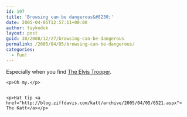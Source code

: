 ```yaml
---
id: 197
title: 'Browsing can be dangerous&#8230;'
date: 2005-04-05T12:57:11+00:00
author: tsykoduk
layout: post
guid: 30/2008/12/27/browsing-can-be-dangerous
permalink: /2005/04/05/browsing-can-be-dangerous/
categories:
  - Fun!
---
```

<p>Especially when you find <a href="http://www.elvistrooper.com/menu.htm">The Elvis Trooper</a>.</p>


	<p>Oh my.</p>


	<p>Hat tip <a href="http://blog.ziffdavis.com/katt/archive/2005/04/05/6521.aspx"> The Katt</a></p>
